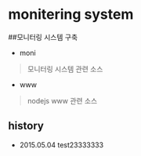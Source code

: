 # monitering system

##모니터링 시스템 구축

- moni 
> 모니터링 시스템 관련 소스

- www
> nodejs www 관련 소스

## history
- 2015.05.04 test23333333